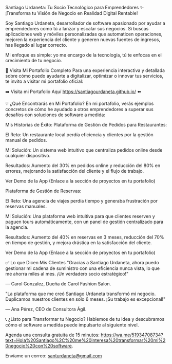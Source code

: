 Santiago Urdaneta: Tu Socio Tecnológico para Emprendedores
✨ ¡Transforma tu Visión de Negocio en Realidad Digital Rentable!

Soy Santiago Urdaneta, desarrollador de software apasionado por ayudar a emprendedores como tú a lanzar y escalar sus negocios. Si buscas aplicaciones web y móviles personalizadas que automaticen operaciones, mejoren la experiencia del cliente y generen nuevas fuentes de ingresos, has llegado al lugar correcto.

Mi enfoque es simple: yo me encargo de la tecnología, tú te enfocas en el crecimiento de tu negocio.

🚀 Visita Mi Portafolio Completo
Para una experiencia interactiva y detallada sobre cómo puedo ayudarte a digitalizar, optimizar o innovar tus servicios, te invito a visitar mi portafolio oficial:

➡️ Visita mi Portafolio Aquí https://santiagourdaneta.github.io/ ⬅️

💡 ¿Qué Encontrarás en Mi Portafolio?
En mi portafolio, verás ejemplos concretos de cómo he ayudado a otros emprendedores a superar sus desafíos con soluciones de software a medida:

Mis Historias de Éxito:
Plataforma de Gestión de Pedidos para Restaurantes:

El Reto: Un restaurante local perdía eficiencia y clientes por la gestión manual de pedidos.

Mi Solución: Un sistema web intuitivo que centraliza pedidos online desde cualquier dispositivo.

Resultados: Aumento del 30% en pedidos online y reducción del 80% en errores, mejorando la satisfacción del cliente y el flujo de trabajo.

Ver Demo de la App (Enlace a la sección de proyectos en tu portafolio)


Plataforma de Gestión de Reservas:

El Reto: Una agencia de viajes perdía tiempo y generaba frustración por reservas manuales.

Mi Solución: Una plataforma web intuitiva para que clientes reserven y paguen tours automáticamente, con un panel de gestión centralizado para la agencia.

Resultados: Aumento del 40% en reservas en 3 meses, reducción del 70% en tiempo de gestión, y mejora drástica en la satisfacción del cliente.

Ver Demo de la App (Enlace a la sección de proyectos en tu portafolio)


✅ Lo que Dicen Mis Clientes
"Gracias a Santiago Urdaneta, ahora puedo gestionar mi cadena de suministro con una eficiencia nunca vista, lo que me ahorra miles al mes. ¡Un verdadero socio estratégico!"

— Carol Gonzalez, Dueña de Carol Fashion Salon.

"La plataforma que me creó Santiago Urdaneta transformó mi negocio. Duplicamos nuestros clientes en solo 6 meses. ¡Su trabajo es excepcional!"

— Ana Pérez, CEO de Consultora Ágil.

📞 ¿Listo para Transformar tu Negocio?
Hablemos de tu idea y descubramos cómo el software a medida puede impulsarte al siguiente nivel.

Agenda una consulta gratuita de 15 minutos: https://wa.me/51934708734?text=Hola%20Santiago%2C%20me%20interesa%20transformar%20mi%20negocio%20con%20software.

Envíame un correo: santurdaneta@gmail.com


